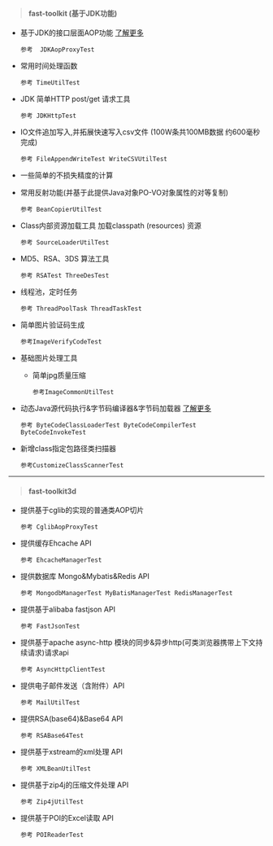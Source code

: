 
> #### fast-toolkit (基于JDK功能)

- 基于JDK的接口层面AOP功能 [了解更多](https://www.thankjava.com/java/ef0d959aada9993d0d1469411f6086ec)
    
    ```
    参考  JDKAopProxyTest
    ```
    
- 常用时间处理函数

    ```
    参考 TimeUtilTest
    ```

- JDK 简单HTTP post/get 请求工具
    
    ```
    参考 JDKHttpTest
    ```
    
- IO文件追加写入,并拓展快速写入csv文件 (100W条共100MB数据 约600毫秒完成)

    ```
    参考 FileAppendWriteTest WriteCSVUtilTest
    ```

- 一些简单的不损失精度的计算

- 常用反射功能(并基于此提供Java对象PO-VO对象属性的对等复制)

    ```
    参考 BeanCopierUtilTest
    ```

- Class内部资源加载工具 加载classpath (resources) 资源

    ```
    参考 SourceLoaderUtilTest
    ```
    
- MD5、RSA、3DS 算法工具
    
    ```
    参考 RSATest ThreeDesTest
    ```
    
- 线程池，定时任务

    ```
    参考 ThreadPoolTask ThreadTaskTest
    ```
    
- 简单图片验证码生成

    ```
    参考ImageVerifyCodeTest
    ```
  
- 基础图片处理工具

    - 简单jpg质量压缩
    
        ```
        参考ImageCommonUtilTest
        ```
    
- 动态Java源代码执行&字节码编译器&字节码加载器 [了解更多](https://www.thankjava.com/java/ad45a9286d234105ad9165a7f43626b7)
    
    ```
    参考 ByteCodeClassLoaderTest ByteCodeCompilerTest ByteCodeInvokeTest
    ```
- 新增class指定包路径类扫描器

    ```参考CustomizeClassScannerTest```
---

> #### fast-toolkit3d
-  提供基于cglib的实现的普通类AOP切片
    
    ```
    参考 CglibAopProxyTest
    ```
    
- 提供缓存Ehcache API

    ```
    参考 EhcacheManagerTest
    ```
    
- 提供数据库 Mongo&Mybatis&Redis API
    
    ```
    参考 MongodbManagerTest MyBatisManagerTest RedisManagerTest
    ```
    
- 提供基于alibaba fastjson API

    ```
    参考 FastJsonTest
    ```

- 提供基于apache async-http 模块的同步&异步http(可类浏览器携带上下文持续请求)请求api

    ```
    参考 AsyncHttpClientTest
    ```
    
- 提供电子邮件发送（含附件）API

    ```
    参考 MailUtilTest
    ```
    
- 提供RSA(base64)&Base64 API

    ```
    参考 RSABase64Test
    ```
   
- 提供基于xstream的xml处理 API

    ```
    参考 XMLBeanUtilTest
    ```
    
- 提供基于zip4j的压缩文件处理 API

    ```
    参考 Zip4jUtilTest
    ```

- 提供基于POI的Excel读取 API

    ```
    参考 POIReaderTest
    ```